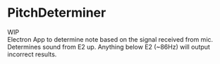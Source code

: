 # PitchDeterminer
WIP  
Electron App to determine note based on the signal received from mic.  
Determines sound from E2 up. Anything below E2 (~86Hz) will output incorrect results.
